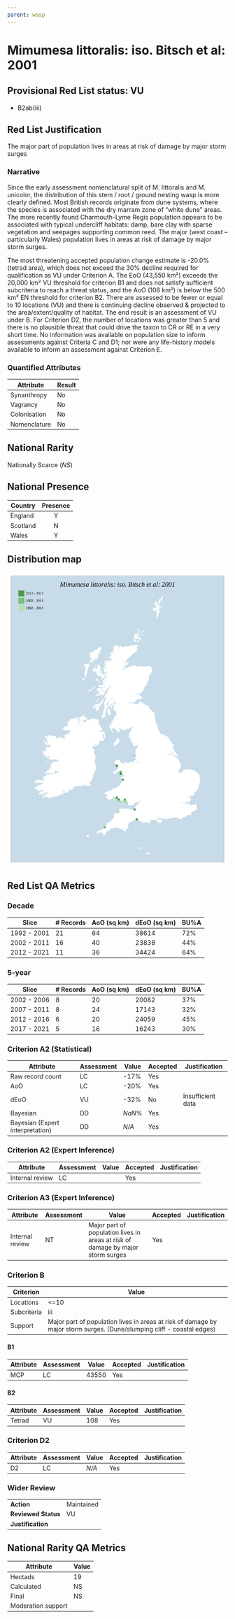 ```yaml
---
parent: wasp
---
```


# Mimumesa littoralis: iso. Bitsch et al: 2001

## Provisional Red List status: VU
- B2ab(iii)

## Red List Justification
The major part of population lives in areas at risk of damage by major storm surges

### Narrative
Since the early assessment nomenclatural split of M. littoralis and M. unicolor, the distribution of this stem / root / ground nesting wasp is more clearly defined. Most British records originate from dune systems, where the species is associated with the dry marram zone of  “white dune” areas. The more recently found Charmouth-Lyme Regis population appears to be associated with typical undercliff habitats: damp, bare clay with sparse vegetation and seepages supporting common reed. The major (west coast – particularly Wales) population lives in areas at risk of damage by major storm surges.

The most threatening accepted population change estimate is -20.0% (tetrad area), which does not exceed the 30% decline required for qualification as VU under Criterion A. The EoO (43,550 km²) exceeds the 20,000 km² VU threshold for criterion B1 and does not satisfy sufficient subcriteria to reach a threat status, and the AoO (108 km²) is below the 500 km² EN threshold for criterion B2. There are assessed to be fewer or equal to 10 locations (VU) and there is continuing decline observed & projected to the area/extent/quality of habitat. The end result is an assessment of VU under B. For Criterion D2, the number of locations was greater than 5 and there is no plausible threat that could drive the taxon to CR or RE in a very short time. No information was available on population size to inform assessments against Criteria C and D1; nor were any life-history models available to inform an assessment against Criterion E.

### Quantified Attributes
|Attribute|Result|
|---|---|
|Synanthropy|No|
|Vagrancy|No|
|Colonisation|No|
|Nomenclature|No|


## National Rarity
Nationally Scarce (*NS*)

## National Presence
|Country|Presence
|---|:-:|
|England|Y|
|Scotland|N|
|Wales|Y|


## Distribution map
![](../map/151.svg)

## Red List QA Metrics
### Decade
| Slice | # Records | AoO (sq km) | dEoO (sq km) |BU%A |
|---|---|---|---|---|
|1992 - 2001|21|64|38614|72%|
|2002 - 2011|16|40|23838|44%|
|2012 - 2021|11|36|34424|64%|

### 5-year
| Slice | # Records | AoO (sq km) | dEoO (sq km) |BU%A |
|---|---|---|---|---|
|2002 - 2006|8|20|20082|37%|
|2007 - 2011|8|24|17143|32%|
|2012 - 2016|6|20|24059|45%|
|2017 - 2021|5|16|16243|30%|

### Criterion A2 (Statistical)
|Attribute|Assessment|Value|Accepted|Justification
|---|---|---|---|---|
|Raw record count|LC|-17%|Yes||
|AoO|LC|-20%|Yes||
|dEoO|VU|-32%|No|Insufficient data|
|Bayesian|DD|*NaN*%|Yes||
|Bayesian (Expert interpretation)|DD|*N/A*|Yes||

### Criterion A2 (Expert Inference)
|Attribute|Assessment|Value|Accepted|Justification
|---|---|---|---|---|
|Internal review|LC||Yes||

### Criterion A3 (Expert Inference)
|Attribute|Assessment|Value|Accepted|Justification
|---|---|---|---|---|
|Internal review|NT|Major part of population lives in areas at risk of damage by major storm surges|Yes||

### Criterion B
|Criterion| Value|
|---|---|
|Locations|<=10|
|Subcriteria|iii|
|Support|Major part of population lives in areas at risk of damage by major storm surges. (Dune/slumping cliff - coastal edges)|

#### B1
|Attribute|Assessment|Value|Accepted|Justification
|---|---|---|---|---|
|MCP|LC|43550|Yes||

#### B2
|Attribute|Assessment|Value|Accepted|Justification
|---|---|---|---|---|
|Tetrad|VU|108|Yes||

### Criterion D2
|Attribute|Assessment|Value|Accepted|Justification
|---|---|---|---|---|
|D2|LC|*N/A*|Yes||

### Wider Review
|  |  |
|---|---|
|**Action**|Maintained|
|**Reviewed Status**|VU|
|**Justification**||

## National Rarity QA Metrics
|Attribute|Value|
|---|---|
|Hectads|19|
|Calculated|NS|
|Final|NS|
|Moderation support||
